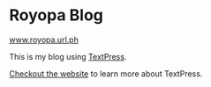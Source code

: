 # Royopa Blog

www.royopa.url.ph

This is my blog using [TextPress](http://textpress.shameerc.com).


[Checkout the website](http://textpress.shameerc.com/2012/02/07/welcome-to-textpress) to learn more about TextPress.
